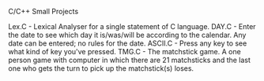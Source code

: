C/C++ Small Projects

Lex.C   - Lexical Analyser for a single statement of C language.
DAY.C   - Enter the date to see which day it is/was/will be according to the calendar. Any date can be entered; no rules for the date.
ASCII.C - Press any key to see what kind of key you've pressed.
TMG.C   - The matchstick game. A one person game with computer in which there are 21 matchsticks and the last one who gets the turn to pick up the matchstick(s) loses.
